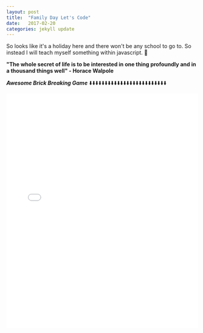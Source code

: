 ```yaml
---
layout: post
title:  "Family Day Let's Code"
date:   2017-02-20
categories: jekyll update
---
```

So looks like it's a holiday here and there won't be any school to go to. So instead I will teach myself something within javascript. 🙂

<b>"The whole secret of life is to be interested in one thing profoundly and in a thousand things well" - Horace Walpole</b>

<b><i>Awesome Brick Breaking Game</i></b>
⬇️⬇️⬇️⬇️⬇️⬇️⬇️⬇️⬇️⬇️⬇️⬇️⬇️⬇️⬇️⬇️⬇️⬇️⬇️⬇️⬇️⬇️⬇️⬇️⬇️
<iframe height='617' scrolling='no' title='BrickBreaker' src='//codepen.io/stevenmox/embed/oBrKLY/?height=617&theme-id=dark&default-tab=result&embed-version=2' frameborder='no' allowtransparency='true' allowfullscreen='true' style='width: 100%;'>See the Pen <a href='http://codepen.io/stevenmox/pen/oBrKLY/'>BrickBreaker</a> by Steven Moxley (<a href='http://codepen.io/stevenmox'>@stevenmox</a>) on <a href='http://codepen.io'>CodePen</a>.
</iframe>
